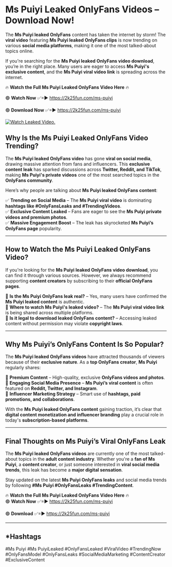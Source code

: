 # Ms Puiyi Leaked OnlyFans Videos – Download Now!

The **Ms Puiyi leaked OnlyFans** content has taken the internet by storm! The **viral video** featuring **Ms Puiyi leaked OnlyFans clips** is now trending on various **social media platforms**, making it one of the most talked-about topics online.  

If you're searching for the **Ms Puiyi leaked OnlyFans video download**, you’re in the right place. Many users are eager to access **Ms Puiyi's exclusive content**, and the **Ms Puiyi viral video link** is spreading across the internet.  

🔥 **Watch the Full Ms Puiyi Leaked OnlyFans Video Here** 🔥  

🟢 **Watch Now** ✅=► https://2k25fun.com/ms-puiyi

🟢 **Download Now** ✅=► https://2k25fun.com/ms-puiyi

[![Watch Leaked Video.](https://miro.medium.com/v2/resize:fit:828/format:webp/1*cilzJN44JGOrTw9NJCrNHA.gif "Watch Leaked Video")](https://2k25fun.com/ms-puiyi)

## **Why Is the Ms Puiyi Leaked OnlyFans Video Trending?**  

The **Ms Puiyi leaked OnlyFans video** has gone **viral on social media**, drawing massive attention from fans and influencers. This **exclusive content leak** has sparked discussions across **Twitter, Reddit, and TikTok**, making **Ms Puiyi's private videos** one of the most searched topics in the **OnlyFans community**.  

Here’s why people are talking about **Ms Puiyi leaked OnlyFans content**:  

✅ **Trending on Social Media** – The **Ms Puiyi viral video** is dominating **hashtags like #OnlyFansLeaks and #TrendingVideos**.  
✅ **Exclusive Content Leaked** – Fans are eager to see the **Ms Puiyi private videos and premium photos**.  
✅ **Massive Engagement Boost** – The leak has skyrocketed **Ms Puiyi’s OnlyFans page** popularity.  

---

## **How to Watch the Ms Puiyi Leaked OnlyFans Video?**  

If you're looking for the **Ms Puiyi leaked OnlyFans video download**, you can find it through various sources. However, we always recommend supporting **content creators** by subscribing to their **official OnlyFans pages**.  

🔹 **Is the Ms Puiyi OnlyFans leak real?** – Yes, many users have confirmed the **Ms Puiyi leaked content** is authentic.  
🔹 **Where to watch Ms Puiyi's leaked video?** – The **Ms Puiyi viral video link** is being shared across multiple platforms.  
🔹 **Is it legal to download leaked OnlyFans content?** – Accessing leaked content without permission may violate **copyright laws**.  

---

## **Why Ms Puiyi’s OnlyFans Content Is So Popular?**  

The **Ms Puiyi leaked OnlyFans videos** have attracted thousands of viewers because of their **exclusive nature**. As a **top OnlyFans creator**, **Ms Puiyi** regularly shares:  

📌 **Premium Content** – High-quality, exclusive **OnlyFans videos and photos**.  
📌 **Engaging Social Media Presence** – **Ms Puiyi’s viral content** is often featured on **Reddit, Twitter, and Instagram**.  
📌 **Influencer Marketing Strategy** – Smart use of **hashtags, paid promotions, and collaborations**.  

With the **Ms Puiyi leaked OnlyFans content** gaining traction, it’s clear that **digital content monetization and influencer branding** play a crucial role in today's **subscription-based platforms**.  

---

## **Final Thoughts on Ms Puiyi’s Viral OnlyFans Leak**  

The **Ms Puiyi leaked OnlyFans videos** are currently one of the most talked-about topics in the **adult content industry**. Whether you're a **fan of Ms Puiyi**, a **content creator**, or just someone interested in **viral social media trends**, this leak has become a **major digital sensation**.  

Stay updated on the latest **Ms Puiyi OnlyFans leaks** and social media trends by following **#Ms Puiyi #OnlyFansLeaks #TrendingContent**.  

🔥 **Watch the Full Ms Puiyi Leaked OnlyFans Video Here** 🔥  
🟢 **Watch Now** ✅=► https://2k25fun.com/ms-puiyi

🟢 **Download** ✅=► https://2k25fun.com/ms-puiyi

---

## *Hashtags
#Ms Puiyi #Ms PuiyiLeaked #OnlyFansLeaked #ViralVideo #TrendingNow #OnlyFansModel #OnlyFansLeaks #SocialMediaMarketing #ContentCreator #ExclusiveContent  